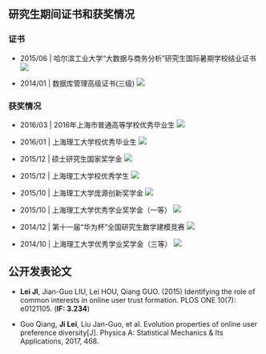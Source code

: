 ## 研究生期间证书和获奖情况

### 证书

- 2015/06 | 哈尔滨工业大学“大数据与商务分析”研究生国际暑期学校结业证书
![](https://i.imgur.com/nc4Q0Wc.jpg)

- 2014/01 | 数据库管理高级证书(三级)
![](https://i.imgur.com/o1labuE.jpg)

### 获奖情况

- 2016/03 | 2016年上海市普通高等学校优秀毕业生
![](https://i.imgur.com/5WyVhCZ.jpg)

- 2016/01 | 上海理工大学校优秀毕业生
![](https://i.imgur.com/Firhy9r.jpg)

- 2015/12 | 硕士研究生国家奖学金
![](https://i.imgur.com/IWTycEM.jpg)

- 2015/12 | 上海理工大学校优秀学生
![](https://i.imgur.com/ikoO0v6.jpg)

- 2015/10 | 上海理工大学庞源创新奖学金
![](https://i.imgur.com/0OjiIPE.jpg)

- 2015/10 | 上海理工大学优秀学业奖学金（一等）
![](https://i.imgur.com/f9dLqk2.jpg)

- 2014/12 | 第十一届“华为杯”全国研究生数学建模竞赛
![](https://i.imgur.com/ivHM6GX.jpg)

- 2014/10 | 上海理工大学优秀学业奖学金（三等）
![](https://i.imgur.com/UJ2ogqw.jpg)

## 公开发表论文

- <strong>Lei JI</strong>, Jian-Guo LIU, Lei HOU, Qiang GUO. (2015) Identifying the role of common interests in online user trust formation. PLOS ONE 10(7): e0121105. (<strong>IF: 3.234</strong>)

- Guo Qiang, <strong>Ji Lei</strong>, Liu Jan-Guo, et al. Evolution properties of online user preference diversity[J]. Physica A: Statistical Mechanics & Its Applications, 2017, 468.
